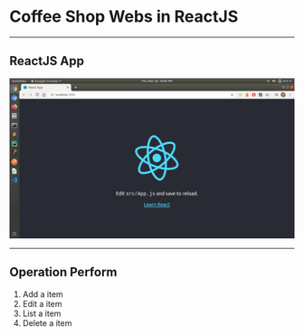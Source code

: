 # Coffee Shop Webs in ReactJS

---
## ReactJS App
<kbd><img src="/imgs-readme/Screenshot_from_2020-03-26_22-00-34.png"></img></kbd>

---
## Operation Perform
1) Add a item
2) Edit a item
3) List a item
4) Delete a item

